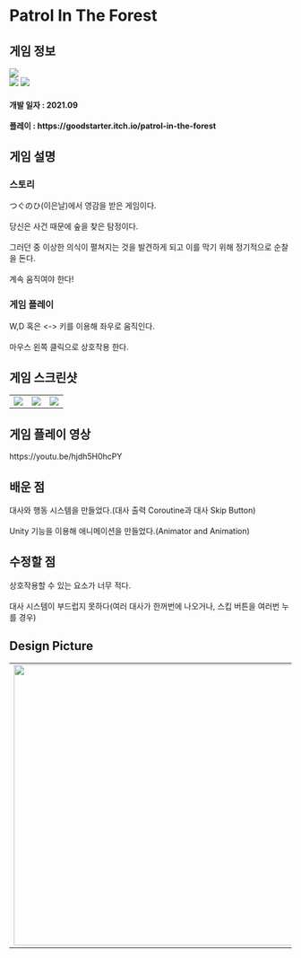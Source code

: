 # Patrol In The Forest
 <div>
    <h2> 게임 정보 </h2>
    <img src = "https://img.itch.zone/aW1nLzgxNzEwMjYucG5n/315x250%23c/6pCXUE.png"><br>
    <img src="https://img.shields.io/badge/Unity-yellow?style=flat-square&logo=Unity&logoColor=FFFFFF"/>
    <img src="https://img.shields.io/badge/Horror-black"/>
    <h4> 개발 일자 : 2021.09 <br><br>
    플레이 : https://goodstarter.itch.io/patrol-in-the-forest
    
  </div>
  <div>
    <h2> 게임 설명 </h2>
    <h3> 스토리 </h3>
     つぐのひ(이은날)에서 영감을 받은 게임이다.<br><br>
     당신은 사건 때문에 숲을 찾은 탐정이다.<br><br>
     그러던 중 이상한 의식이 펼쳐지는 것을 발견하게 되고 이를 막기 위해 정기적으로 순찰을 돈다.<br><br>
     계속 움직여야 한다!
    <h3> 게임 플레이 </h3>
     W,D 혹은 <-> 키를 이용해 좌우로 움직인다.<br><br>
     마우스 왼쪽 클릭으로 상호작용 한다.
  </div>
  <div>
    <h2> 게임 스크린샷 </h2>
      <table>
        <td><img src = "https://img.itch.zone/aW1hZ2UvMTIwODgwMC84ODQxODA4LnBuZw==/347x500/wiDizB.png"></td>
        <td><img src = "https://img.itch.zone/aW1hZ2UvMTIwODgwMC84ODQxODA5LnBuZw==/347x500/dvHOrU.png"></td>
        <td><img src = "https://img.itch.zone/aW1hZ2UvMTIwODgwMC84ODQxODEwLnBuZw==/347x500/Jflrh4.png"></td>
      </table>
  </div>
   <div>
    <h2> 게임 플레이 영상 </h2>
    https://youtu.be/hjdh5H0hcPY
  </div>
  <div>
    <h2> 배운 점 </h2>
      대사와 행동 시스템을 만들었다.(대사 출력 Coroutine과 대사 Skip Button)<br><br>
      Unity 기능을 이용해 애니메이션을 만들었다.(Animator and Animation)
  </div>
  <div>
    <h2> 수정할 점 </h2>
      상호작용할 수 있는 요소가 너무 적다.<br><br>
      대사 시스템이 부드럽지 못하다(여러 대사가 한꺼번에 나오거나, 스킵 버튼을 여러번 누를 경우)
   <h2> Design Picture </h2>
   <table>
        <td><img src = "https://postfiles.pstatic.net/MjAyMjA1MDVfNzMg/MDAxNjUxNzMzMDU0NDQw.5znUwtLycsFQO_vuuTp3DFwxDb1FQHIYm-J4GlzekBog.CNo5FN8B76J8JZQyklC21zSIwE6h4EFcgOZJ5LRYBAsg.JPEG.tdj04131/KakaoTalk_20220505_154310321.jpg?type=w773" height = 500></td>
        <td><img src = "https://postfiles.pstatic.net/MjAyMjA1MDVfMjA3/MDAxNjUxNzMzMDU0ODMz.LZH1FX5zQqHr362_yTqW-TPfqBN1YfCPPN16VN6Cb6wg.KdYMFYAzPtLf3Dj0rA-1z9y0D1etaQS1rr5mrymovS0g.JPEG.tdj04131/KakaoTalk_20220505_154310321_01.jpg?type=w773" height = 500></td>
      </table>
  </div>
